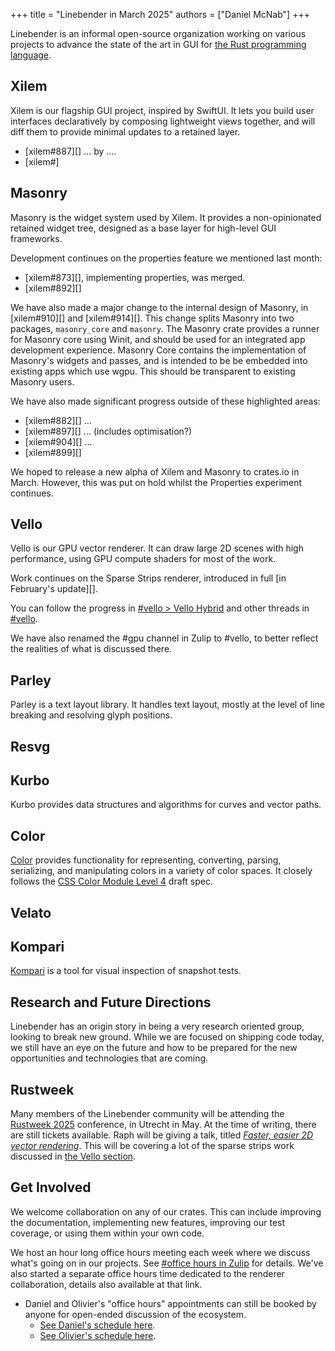 +++
title = "Linebender in March 2025"
authors = ["Daniel McNab"]
+++

Linebender is an informal open-source organization working on various projects to advance the state of the art in GUI for [the Rust programming language](https://rust-lang.org).

## Xilem

Xilem is our flagship GUI project, inspired by SwiftUI.
It lets you build user interfaces declaratively by composing lightweight views together, and will diff them to provide minimal updates to a retained layer.

- [xilem#887][] ... by ....
- [xilem#]

## Masonry

Masonry is the widget system used by Xilem.
It provides a non-opinionated retained widget tree, designed as a base layer for high-level GUI frameworks.

Development continues on the properties feature we mentioned last month:

- [xilem#873][], implementing properties, was merged.
- [xilem#892][]

We have also made a major change to the internal design of Masonry, in [xilem#910][] and [xilem#914][].
This change splits Masonry into two packages, `masonry_core` and `masonry`.
The Masonry crate provides a runner for Masonry core using Winit, and should be used for an integrated app development experience.
Masonry Core contains the implementation of Masonry's widgets and passes, and is intended to be be embedded into existing apps which use wgpu.
This should be transparent to existing Masonry users.

We have also made significant progress outside of these highlighted areas:

- [xilem#882][] ... <!-- Screenshot? -->
- [xilem#897][] ... (includes optimisation?)
- [xilem#904][] ...
- [xilem#899][]

We hoped to release a new alpha of Xilem and Masonry to crates.io in March.
However, this was put on hold whilst the Properties experiment continues.

## Vello

Vello is our GPU vector renderer.
It can draw large 2D scenes with high performance, using GPU compute shaders for most of the work.

Work continues on the Sparse Strips renderer, introduced in full [in February's update][].

<!-- TODO: Whittle down the most important changes -->
<!-- - [xilem#879][]: TODO: Do we want to "announce" Android View yet? -->

<!-- TODO: Screenshot of WebGL example, in e.g. Firefox on Linux? -->

You can follow the progress in [#vello > Vello Hybrid](https://xi.zulipchat.com/#narrow/channel/197075-vello/topic/Vello.20Hybrid) and other threads in [#vello](https://xi.zulipchat.com/#narrow/channel/197075-vello).
<!-- We also are hosting weekly renderer office hours specifically aimed at developing this (? - do we want this) -->
<!-- TODO: Mention new mini roadmap? -->

We have also renamed the #gpu channel in Zulip to #vello, to better reflect the realities of what is discussed there.

## Parley

Parley is a text layout library.
It handles text layout, mostly at the level of line breaking and resolving glyph positions.

## Resvg

<!-- ? maybe nothing to talk about -->

## Kurbo

Kurbo provides data structures and algorithms for curves and vector paths.

## Color

[Color][] provides functionality for representing, converting, parsing, serializing, and manipulating colors in a variety of color spaces.
It closely follows the [CSS Color Module Level 4][] draft spec.

## Velato

## Kompari

[Kompari][] is a tool for visual inspection of snapshot tests.

## Research and Future Directions

Linebender has an origin story in being a very research oriented group, looking to break new ground.
While we are focused on shipping code today, we still have an eye on the future and how to be prepared for the new opportunities and technologies that are coming.

## Rustweek

Many members of the Linebender community will be attending the [Rustweek 2025](https://rustweek.org/) conference, in Utrecht in May.
At the time of writing, there are still tickets available.
Raph will be giving a talk, titled [*Faster, easier 2D vector rendering*](https://rustweek.org/talks/raph/).
This will be covering a lot of the sparse strips work discussed in [the Vello section](#vello).
<!-- TODO: Write something here -->

## Get Involved

We welcome collaboration on any of our crates.
This can include improving the documentation, implementing new features, improving our test coverage, or using them within your own code.

We host an hour long office hours meeting each week where we discuss what's going on in our projects.
See [#office hours in Zulip](https://xi.zulipchat.com/#narrow/channel/359642-office-hours) for details.
We've also started a separate office hours time dedicated to the renderer collaboration, details also available at that link.

- Daniel and Olivier's "office hours" appointments can still be booked by anyone for open-ended discussion of the ecosystem.
  - [See Daniel's schedule here](https://calendar.google.com/calendar/u/0/appointments/schedules/AcZssZ32eQYJ9DtZ_wJaYNtT36YioETiloZDIdImFpBFRo5-XsqGzpikgkg47LPsiHhpiwiQ1orOwwW2).
  - [See Olivier's schedule here](https://calendar.google.com/calendar/u/0/appointments/schedules/AcZssZ2t767ZRETD_TkRI_VxK2ZTG0VrO9OZ4l7HvTxefhtJcg85iK0ZN7zWNnAEZtH0Dn7C1GKxrmYM).

[Color]: https://docs.rs/color/
[CSS Color Module Level 4]: https://www.w3.org/TR/css-color-4/

[Kompari]: https://github.com/linebender/kompari
